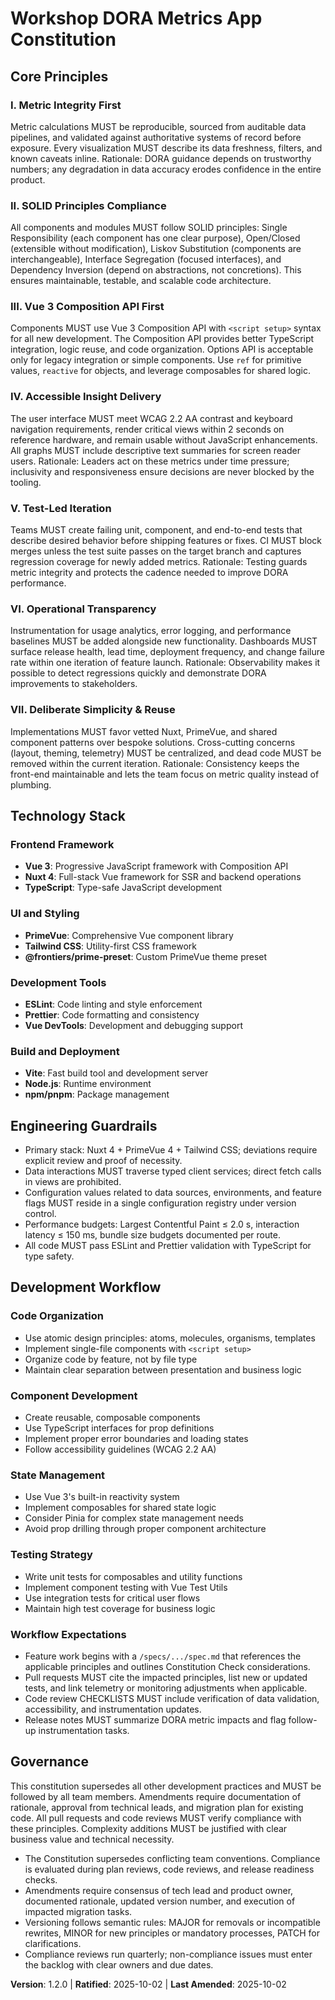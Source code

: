 <!--
Sync Impact Report:
Version change: 1.0.0 → 1.2.0
Modified principles: Enhanced for DORA metrics focus with frontend application principles
Added sections: Technology Stack, Code Quality Standards, Development Workflow, DORA-specific principles
Removed sections: None (template structure maintained)
Templates requiring updates:
  ✅ plan-template.md (updated for frontend principles)
  ✅ spec-template.md (updated for frontend scope)
  ✅ tasks-template.md (updated for frontend task types)
  ✅ agent-file-template.md (updated for frontend context)
Follow-up TODOs: None
-->
# Workshop DORA Metrics App Constitution

## Core Principles

### I. Metric Integrity First
Metric calculations MUST be reproducible, sourced from auditable data pipelines, and validated against authoritative systems of record before exposure. Every visualization MUST describe its data freshness, filters, and known caveats inline.
Rationale: DORA guidance depends on trustworthy numbers; any degradation in data accuracy erodes confidence in the entire product.

### II. SOLID Principles Compliance
All components and modules MUST follow SOLID principles: Single Responsibility (each component has one clear purpose), Open/Closed (extensible without modification), Liskov Substitution (components are interchangeable), Interface Segregation (focused interfaces), and Dependency Inversion (depend on abstractions, not concretions). This ensures maintainable, testable, and scalable code architecture.

### III. Vue 3 Composition API First
Components MUST use Vue 3 Composition API with `<script setup>` syntax for all new development. The Composition API provides better TypeScript integration, logic reuse, and code organization. Options API is acceptable only for legacy integration or simple components. Use `ref` for primitive values, `reactive` for objects, and leverage composables for shared logic.

### IV. Accessible Insight Delivery
The user interface MUST meet WCAG 2.2 AA contrast and keyboard navigation requirements, render critical views within 2 seconds on reference hardware, and remain usable without JavaScript enhancements. All graphs MUST include descriptive text summaries for screen reader users.
Rationale: Leaders act on these metrics under time pressure; inclusivity and responsiveness ensure decisions are never blocked by the tooling.

### V. Test-Led Iteration
Teams MUST create failing unit, component, and end-to-end tests that describe desired behavior before shipping features or fixes. CI MUST block merges unless the test suite passes on the target branch and captures regression coverage for newly added metrics.
Rationale: Testing guards metric integrity and protects the cadence needed to improve DORA performance.

### VI. Operational Transparency
Instrumentation for usage analytics, error logging, and performance baselines MUST be added alongside new functionality. Dashboards MUST surface release health, lead time, deployment frequency, and change failure rate within one iteration of feature launch.
Rationale: Observability makes it possible to detect regressions quickly and demonstrate DORA improvements to stakeholders.

### VII. Deliberate Simplicity & Reuse
Implementations MUST favor vetted Nuxt, PrimeVue, and shared component patterns over bespoke solutions. Cross-cutting concerns (layout, theming, telemetry) MUST be centralized, and dead code MUST be removed within the current iteration.
Rationale: Consistency keeps the front-end maintainable and lets the team focus on metric quality instead of plumbing.

## Technology Stack

### Frontend Framework
- **Vue 3**: Progressive JavaScript framework with Composition API
- **Nuxt 4**: Full-stack Vue framework for SSR and backend operations
- **TypeScript**: Type-safe JavaScript development

### UI and Styling
- **PrimeVue**: Comprehensive Vue component library
- **Tailwind CSS**: Utility-first CSS framework
- **@frontiers/prime-preset**: Custom PrimeVue theme preset

### Development Tools
- **ESLint**: Code linting and style enforcement
- **Prettier**: Code formatting and consistency
- **Vue DevTools**: Development and debugging support

### Build and Deployment
- **Vite**: Fast build tool and development server
- **Node.js**: Runtime environment
- **npm/pnpm**: Package management

## Engineering Guardrails
- Primary stack: Nuxt 4 + PrimeVue 4 + Tailwind CSS; deviations require explicit review and proof of necessity.
- Data interactions MUST traverse typed client services; direct fetch calls in views are prohibited.
- Configuration values related to data sources, environments, and feature flags MUST reside in a single configuration registry under version control.
- Performance budgets: Largest Contentful Paint ≤ 2.0 s, interaction latency ≤ 150 ms, bundle size budgets documented per route.
- All code MUST pass ESLint and Prettier validation with TypeScript for type safety.

## Development Workflow

### Code Organization
- Use atomic design principles: atoms, molecules, organisms, templates
- Implement single-file components with `<script setup>`
- Organize code by feature, not by file type
- Maintain clear separation between presentation and business logic

### Component Development
- Create reusable, composable components
- Use TypeScript interfaces for prop definitions
- Implement proper error boundaries and loading states
- Follow accessibility guidelines (WCAG 2.2 AA)

### State Management
- Use Vue 3's built-in reactivity system
- Implement composables for shared state logic
- Consider Pinia for complex state management needs
- Avoid prop drilling through proper component architecture

### Testing Strategy
- Write unit tests for composables and utility functions
- Implement component testing with Vue Test Utils
- Use integration tests for critical user flows
- Maintain high test coverage for business logic

### Workflow Expectations
- Feature work begins with a `/specs/.../spec.md` that references the applicable principles and outlines Constitution Check considerations.
- Pull requests MUST cite the impacted principles, list new or updated tests, and link telemetry or monitoring adjustments when applicable.
- Code review CHECKLISTS MUST include verification of data validation, accessibility, and instrumentation updates.
- Release notes MUST summarize DORA metric impacts and flag follow-up instrumentation tasks.

## Governance

This constitution supersedes all other development practices and MUST be followed by all team members. Amendments require documentation of rationale, approval from technical leads, and migration plan for existing code. All pull requests and code reviews MUST verify compliance with these principles. Complexity additions MUST be justified with clear business value and technical necessity.

- The Constitution supersedes conflicting team conventions. Compliance is evaluated during plan reviews, code reviews, and release readiness checks.
- Amendments require consensus of tech lead and product owner, documented rationale, updated version number, and execution of impacted migration tasks.
- Versioning follows semantic rules: MAJOR for removals or incompatible rewrites, MINOR for new principles or mandatory processes, PATCH for clarifications.
- Compliance reviews run quarterly; non-compliance issues must enter the backlog with clear owners and due dates.

**Version**: 1.2.0 | **Ratified**: 2025-10-02 | **Last Amended**: 2025-10-02
